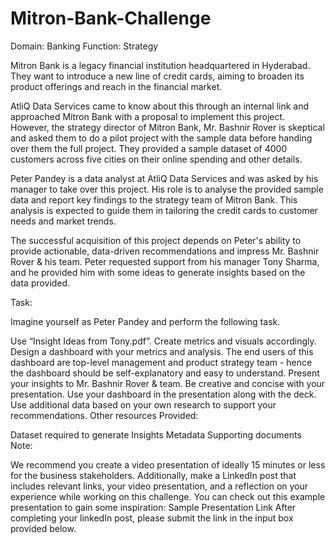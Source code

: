# Mitron-Bank-Challenge

Domain:  Banking       Function: Strategy

Mitron Bank is a legacy financial institution headquartered in Hyderabad. They want to introduce a new line of credit cards, aiming to broaden its product offerings and reach in the financial market. 

AtliQ Data Services came to know about this through an internal link and approached Mitron Bank with a proposal to implement this project. However, the strategy director of Mitron Bank, Mr. Bashnir Rover is skeptical and asked them to do a pilot project with the sample data before handing over them the full project. They provided a sample dataset of 4000 customers across five cities on their online spending and other details. 

Peter Pandey is a data analyst at AtliQ Data Services and was asked by his manager to take over this project. His role is to analyse the provided sample data and report key findings to the strategy team of Mitron Bank. This analysis is expected to guide them in tailoring the credit cards to customer needs and market trends. 

The successful acquisition of this project depends on Peter's ability to provide actionable, data-driven recommendations and impress Mr. Bashnir Rover & his team. Peter requested support from his manager Tony Sharma, and he provided him with some ideas to generate insights based on the data provided. 


Task:

Imagine yourself as Peter Pandey and perform the following task.

Use “Insight Ideas from Tony.pdf”. Create metrics and visuals accordingly.
Design a dashboard with your metrics and analysis. The end users of this dashboard are top-level management and product strategy team - hence the dashboard should be self-explanatory and easy to understand.
Present your insights to Mr. Bashnir Rover & team. Be creative and concise with your presentation.
Use your dashboard in the presentation along with the deck.
Use additional data based on your own research to support your recommendations. 
Other resources Provided:

Dataset required to generate Insights
Metadata
Supporting documents
Note:

We recommend you create a video presentation of ideally 15 minutes or less for the business stakeholders. Additionally, make a LinkedIn post that includes relevant links, your video presentation, and a reflection on your experience while working on this challenge.
You can check out this example presentation to gain some inspiration: Sample Presentation Link
After completing your linkedIn post, please submit the link in the input box provided below.
